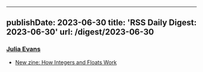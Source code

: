 
---
publishDate: 2023-06-30
title: 'RSS Daily Digest: 2023-06-30'
url: /digest/2023-06-30
---

### [Julia Evans](https://jvns.ca/)

* [New zine: How Integers and Floats Work](https://jvns.ca/blog/2023/06/23/new-zine--how-integers-and-floats-work/)